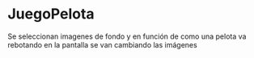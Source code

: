 # JuegoPelota
Se seleccionan imagenes de fondo y en función de como una pelota va rebotando en la pantalla se van cambiando las imágenes
